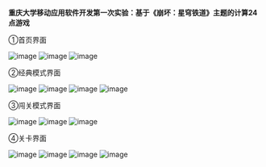 **重庆大学移动应用软件开发第一次实验：基于《崩坏：星穹铁道》主题的计算24点游戏**

①首页界面

![image](https://github.com/user-attachments/assets/3adcac2e-99b7-4eb0-802c-cc49aa4f62c4)   ![image](https://github.com/user-attachments/assets/f0292cf2-6026-441a-acf2-4d2d136bca83)   ![image](https://github.com/user-attachments/assets/cf610e39-a73b-4832-8875-3918f667af43)

②经典模式界面

![image](https://github.com/user-attachments/assets/149d2b6f-b68f-4531-ba71-19412db42af1)   ![image](https://github.com/user-attachments/assets/4c6542f6-f098-4aa7-bdf8-7ff37d1de7c4)   ![image](https://github.com/user-attachments/assets/c31fd5ef-5715-4a70-9cf6-be79545339ae)   ![image](https://github.com/user-attachments/assets/57b5810b-f49d-4813-9d51-145dc5f8aceb)

③闯关模式界面

![image](https://github.com/user-attachments/assets/d93fb865-bbac-4ea4-a0fa-c905e5088d38)   ![image](https://github.com/user-attachments/assets/26300ab1-2aba-490e-bbc8-9a6f5db7df41)   ![image](https://github.com/user-attachments/assets/62a95cc6-64a2-44b2-a977-4233eef8b6d6)

④关卡界面

![image](https://github.com/user-attachments/assets/600f6869-2584-4f70-b024-c83cde0b19c8)   ![image](https://github.com/user-attachments/assets/004eb8f3-c24d-4b83-b0b9-126e2f929c4e)   ![image](https://github.com/user-attachments/assets/a656225f-1583-4ef0-8d42-2c8d86e76c45)   ![image](https://github.com/user-attachments/assets/e67da4ff-2334-4f2c-af7d-24f2862121ec)

